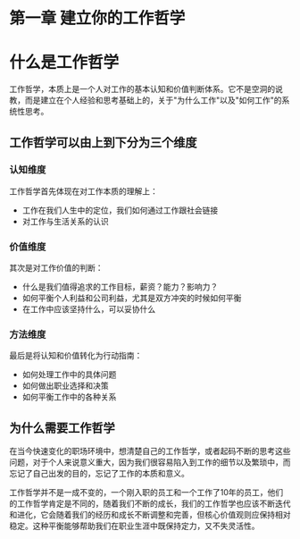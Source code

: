 # 第一章 建立你的工作哲学

# 什么是工作哲学

工作哲学，本质上是一个人对工作的基本认知和价值判断体系。它不是空洞的说教，而是建立在个人经验和思考基础上的，关于"为什么工作"以及"如何工作"的系统性思考。

## 工作哲学可以由上到下分为三个维度

### 认知维度
工作哲学首先体现在对工作本质的理解上：

- 工作在我们人生中的定位，我们如何通过工作跟社会链接
- 对工作与生活关系的认识

### 价值维度
其次是对工作价值的判断：

- 什么是我们值得追求的工作目标，薪资？能力？影响力？
- 如何平衡个人利益和公司利益，尤其是双方冲突的时候如何平衡
- 在工作中应该坚持什么，可以妥协什么

### 方法维度
最后是将认知和价值转化为行动指南：

- 如何处理工作中的具体问题
- 如何做出职业选择和决策
- 如何平衡工作中的各种关系

## 为什么需要工作哲学

在当今快速变化的职场环境中，想清楚自己的工作哲学，或者起码不断的思考这些问题，对于个人来说意义重大，因为我们很容易陷入到工作的细节以及繁琐中，而忘记了自己出发的目的，忘记了工作的本质和意义。

工作哲学并不是一成不变的，一个刚入职的员工和一个工作了10年的员工，他们的工作哲学肯定是不同的，随着我们不断的成长，我们的工作哲学也应该不断迭代和进化，它会随着我们的经历和成长不断调整和完善，但核心价值观则应保持相对稳定。这种平衡能够帮助我们在职业生涯中既保持定力，又不失灵活性。

